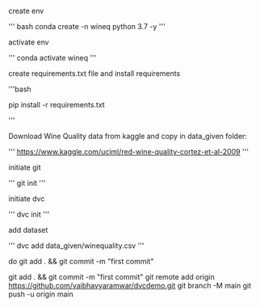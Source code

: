 create env

'''
    bash
    conda create -n wineq  python 3.7 -y
'''

activate env

'''
    conda activate wineq
'''

create requirements.txt file and install requirements

'''bash
    
pip install -r requirements.txt

'''

Download Wine Quality data from kaggle and copy in data_given folder:

'''
    https://www.kaggle.com/uciml/red-wine-quality-cortez-et-al-2009
'''

initiate git

'''
git init
'''


initiate dvc

'''
dvc init
'''



add dataset

'''
dvc add data_given/winequality.csv
'''


do git add . && git commit -m "first commit"

git add . && git commit -m "first commit"
git remote add origin https://github.com/vaibhavyaramwar/dvcdemo.git
git branch -M main
git push -u origin main

